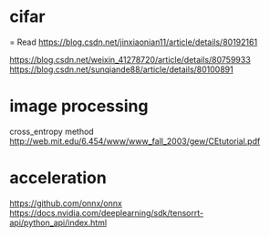 # cifar
= Read
https://blog.csdn.net/jinxiaonian11/article/details/80192161

https://blog.csdn.net/weixin_41278720/article/details/80759933
https://blog.csdn.net/sunqiande88/article/details/80100891


# image processing
cross_entropy method
http://web.mit.edu/6.454/www/www_fall_2003/gew/CEtutorial.pdf

# acceleration
https://github.com/onnx/onnx
https://docs.nvidia.com/deeplearning/sdk/tensorrt-api/python_api/index.html

